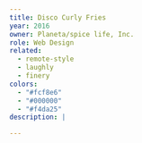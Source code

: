 ```yaml
---
title: Disco Curly Fries
year: 2016
owner: Planeta/spice life, Inc.
role: Web Design
related:
  - remote-style
  - laughly
  - finery
colors:
  - "#fcf8e6"
  - "#000000"
  - "#f4da25"
description: |

---
```


